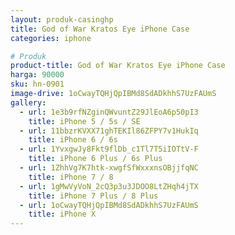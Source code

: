 ```yaml
---
layout: produk-casinghp
title: God of War Kratos Eye iPhone Case
categories: iphone

# Produk
product-title: God of War Kratos Eye iPhone Case
harga: 90000
sku: hn-0901
image-drive: 1oCwayTQHjQpIBMd8SdADkhhS7UzFAUmS
gallery:
  - url: 1e3b9rfNZginQWvuntZ29JlEoA6p50pI3
    title: iPhone 5 / 5s / SE
  - url: 11bbzrKVXX71ghTEKIl86ZFPY7v1HukIq
    title: iPhone 6 / 6s
  - url: 1YvxgwJy8Fkt9flDb_c1Tl7T5iIOTtV-F
    title: iPhone 6 Plus / 6s Plus
  - url: 1ZhhVg7K7htk-xwgfSfWxxxnsOBjjfqNC
    title: iPhone 7 / 8
  - url: 1gMwVyVoN_2cQ3p3u3JDOO8LtZHqh4jTX
    title: iPhone 7 Plus / 8 Plus
  - url: 1oCwayTQHjQpIBMd8SdADkhhS7UzFAUmS
    title: iPhone X
---
```

